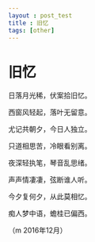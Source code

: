 ```yaml
---
layout : post_test
title : 旧忆
tags: [other]
---
```


# 旧忆

日落月光稀，伏案拾旧忆。

西窗风轻起，落叶无留意。

尤记共朝夕，今日人独立。

只道相思苦，冷眼看别离。

夜深轻执笔，琴音乱思绪。

声声情凄凄，弦断谁人听。

今夕复何夕，从此莫相忆。

痴人梦中语，蟾桂已偏西。

（m 2016年12月）